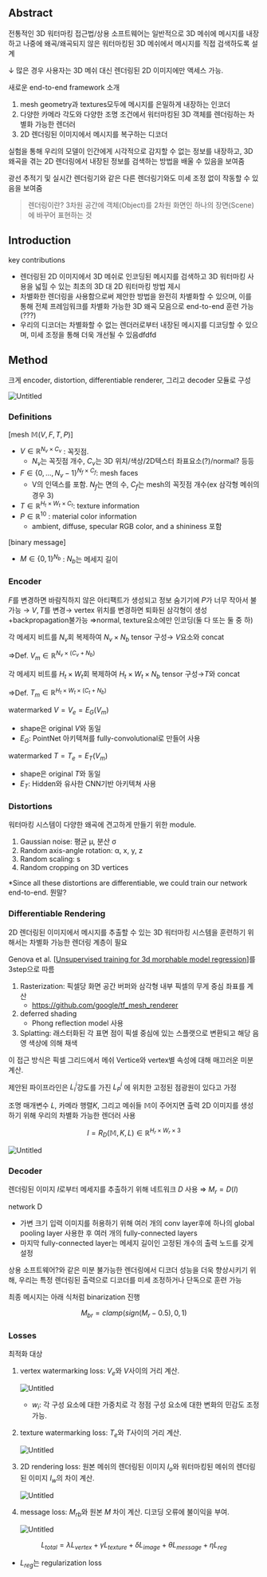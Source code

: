 ## Abstract

전통적인 3D 워터마킹 접근법/상용 소프트웨어는 일반적으로 3D 메쉬에 메시지를 내장하고 나중에 왜곡/왜곡되지 않은 워터마킹된 3D 메쉬에서 메시지를 직접 검색하도록 설계

↓  많은 경우 사용자는 3D 메쉬 대신 렌더링된 2D 이미지에만 액세스 가능. 

새로운 end-to-end framework 소개

1. mesh geometry과 textures모두에 메시지를 은밀하게 내장하는 인코더
2. 다양한 카메라 각도와 다양한 조명 조건에서 워터마킹된 3D 객체를 렌더링하는 차별화 가능한 렌더러
3. 2D 렌더링된 이미지에서 메시지를 복구하는 디코더

실험을 통해 우리의 모델이 인간에게 시각적으로 감지할 수 없는 정보를 내장하고, 3D 왜곡을 겪는 2D 렌더링에서 내장된 정보를 검색하는 방법을 배울 수 있음을 보여줌

광선 추적기 및 실시간 렌더링기와 같은 다른 렌더링기와도 미세 조정 없이 작동할 수 있음을 보여줌

> 렌더링이란? 
3차원 공간에 객체(Object)를 2차원 화면인 하나의 장면(Scene)에 바꾸어 표현하는 것
> 

## Introduction

key contributions

- 렌더링된 2D 이미지에서 3D 메쉬로 인코딩된 메시지를 검색하고 3D 워터마킹 사용을 넓힐 수 있는 최초의 3D 대 2D 워터마킹 방법 제시
- 차별화한 렌더링을 사용함으로써 제안한 방법을 완전히 차별화할 수 있으며, 이를 통해 전체 프레임워크를 차별화 가능한 3D 왜곡 모음으로  end-to-end 훈련 가능(???)
- 우리의 디코더는 차별화할 수 없는 렌더러로부터 내장된 메시지를 디코딩할 수 있으며, 미세 조정을 통해 더욱 개선될 수 있음dfdfd

## Method

크게 encoder, distortion, differentiable renderer, 그리고 decoder 모듈로 구성

![Untitled](https://s3-us-west-2.amazonaws.com/secure.notion-static.com/3a264c58-cc60-4d25-b256-1e9a305d7eb1/Untitled.png)

### Definitions

[mesh $\mathbb{M}(V,F,T,P)$]

- $V \in \mathbb{R}^{N_{v}\times C_{v}}$ : 꼭짓점.
    - $N_{v}$는 꼭짓점 개수, $C_{v}$는 3D 위치/색상/2D텍스터 좌표요소(?)/normal? 등등
- $F \in {\{0,... , N_{v}-1\}}^{N_{f}\times C_{f}}$: mesh faces
    - V의 인덱스를 포함. $N_{f}$는 면의 수, $C_{f}$는 mesh의 꼭짓점 개수(ex 삼각형 메쉬의 경우 3)
- $T \in \mathbb{R}^{H_{t}\times W_{t} \times C_{t}}$: texture information
- $P \in \mathbb{R}^{10}$ : material color information
    - ambient, diffuse, specular RGB color, and a shininess 포함

[binary message]

- $M \in \{0,1\}^{N_b}$ :  $N_b$는 메세지 길이

### Encoder

$F$를 변경하면 바람직하지 않은 아티팩트가 생성되고 정보 숨기기에 $P$가 너무 작아서 불가능 → $V, T$를 변경→ vertex 위치를 변경하면 퇴화된 삼각형이 생성+backpropagation불가능 ⇒normal, texture요소에만 인코딩(둘 다 또는 둘 중 하)

각 메세지 비트를 $N_v$회 복제하여  $N_v \times N_b$ tensor 구성→ $V$요소와 concat

⇒Def. $V_m\in \mathbb{R}^{N_{v}\times (C_{v}+N_b)}$

각 메세지 비트를 $H_t \times W_t$회 복제하여  $H_t \times W_t \times N_b$ tensor 구성→$T$와 concat

⇒Def. $T_m\in \mathbb{R}^{H_{t}\times W_{t} \times (C_{t}+N_b)}$

watermarked $V=V_e=E_G(V_m)$

- shape은 original $V$와 동일
- $E_G$: PointNet 아키텍쳐를 fully-convolutional로 만들어 사용

watermarked $T=T_e=E_T(V_m)$

- shape은 original $T$와 동일
- $E_T$: Hidden와 유사한 CNN기반 아키텍쳐 사용

### Distortions

워터마킹 시스템이 다양한 왜곡에 견고하게 만들기 위한 module.

1. Gaussian noise: 평균 µ, 분산 σ
2. Random axis-angle rotation: α, x, y, z
3. Random scaling: s
4. Random cropping on 3D vertices

*Since all these distortions are differentiable, we could train our network end-to-end. 뭔말?

### Differentiable Rendering

2D 렌더링된 이미지에서 메시지를 추출할 수 있는 3D 워터마킹 시스템을 훈련하기 위해서는 차별화 가능한 렌더링 계층이 필요

Genova et al. [[Unsupervised training for 3d morphable model regression](https://openaccess.thecvf.com/content_cvpr_2018/papers/Genova_Unsupervised_Training_for_CVPR_2018_paper.pdf)]를 3step으로 따름

1. Rasterization: 픽셀당 화면 공간 버퍼와 삼각형 내부 픽셀의 무게 중심 좌표를 계산
    - https://github.com/google/tf_mesh_renderer
2. deferred shading
    - Phong reflection model 사용
3. Splatting: 래스터화된 각 표면 점이 픽셀 중심에 있는 스플랫으로 변환되고 해당 음영 색상에 의해 채색

이 접근 방식은 픽셀 그리드에서 메쉬 Vertice와 vertex별 속성에 대해 매끄러운 미분 계산.

제안된 파이프라인은 $L_I^i$강도를 가진 $L_P^i$ 에 위치한 고정된 점광원이 있다고 가정

조명 매개변수 $L$, 카메라 행렬$K$, 그리고 메쉬들 $\mathbb{M}$이 주어지면 출력 2D 이미지를 생성하기 위해 우리의 차별화 가능한 렌더러 사용

$$
I=R_D(\mathbb{M},K,L)\in \mathbb{R}^{H_r\times W_r\times 3}
$$

![Untitled](https://s3-us-west-2.amazonaws.com/secure.notion-static.com/d123c868-bed8-4efc-be67-96c196e90034/Untitled.png)

### Decoder

렌더링된 이미지 $I$로부터 메세지를 추출하기 위해 네트워크 $D$ 사용 ⇒ $M_r=D(I)$

network D

- 가변 크기 입력 이미지를 허용하기 위해 여러 개의 conv layer후에 하나의 global pooling layer 사용한 후 여러 개의 fully-connected layers
- 마지막 fully-connected layer는 메세지 길이인 고정된 개수의 출력 노드를 갖게 설정

상용 소프트웨어?와 같은 미분 불가능한 렌더링에서 디코더 성능을 더욱 향상시키기 위해, 우리는 특정 렌더링된 출력으로 디코더를 미세 조정하거나 단독으로 훈련 가능

최종 메시지는 아래 식처럼 binarization 진행

$$
M_{br}=clamp(sign(M_r-0.5),0,1)
$$

### Losses

최적화 대상

1. vertex watermarking loss:  $V_e$와 $V$사이의 거리 계산.
    
    ![Untitled](https://s3-us-west-2.amazonaws.com/secure.notion-static.com/c755ee0e-660e-4358-b582-79591d54b196/Untitled.png)
    
    - $w_i$: 각 구성 요소에 대한 가중치로 각 정점 구성 요소에 대한 변화의 민감도 조정 가능.
2. texture watermarking loss:  $T_e$와 $T$사이의 거리 계산.
    
    ![Untitled](https://s3-us-west-2.amazonaws.com/secure.notion-static.com/b129b19a-971a-490c-80c0-d32475ccfc0b/Untitled.png)
    
3. 2D rendering loss: 원본 메쉬의 렌더링된 이미지 $I_o$와 워터마킹된 메쉬의 렌더링된 이미지 $I_w$의 차이 계산.
    
    ![Untitled](https://s3-us-west-2.amazonaws.com/secure.notion-static.com/dbfbf8a8-e9a9-48f7-9eb1-7e9fe90930eb/Untitled.png)
    
4. message loss: $M_{rb}$와 원본 $M$ 차이 계산. 디코딩 오류에 불이익을 부여.
    
    ![Untitled](https://s3-us-west-2.amazonaws.com/secure.notion-static.com/9cbb0b3d-8b08-4bd2-9e78-f40a13355bd5/Untitled.png)
    

$$
L_{total}=λL_{vertex}+γL_{texture}+δL_{image}+θL_{message}+ ηL_{reg}
$$

- $L_{reg}$는 regularization loss
